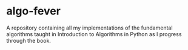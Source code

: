 # algo-fever
A repository containing all my implementations of the fundamental algorithms taught in Introduction to Algorithms in Python as I progress through the book.
